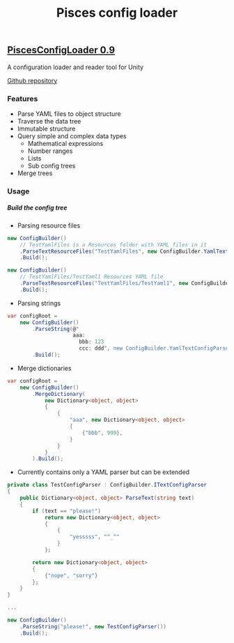 ﻿---
layout: post
title: Pisces config loader
categories:
  - Projects
tags:
  - Unity
  - C#
  - Pisces
  - Yaml
  - Config Loader
---

## [PiscesConfigLoader 0.9](https://github.com/SolAnna7/PiscesConfigLoader)

A configuration loader and reader tool for Unity

[Github repository](https://github.com/SolAnna7/PiscesConfigLoader)

### Features

* Parse YAML files to object structure
* Traverse the data tree
* Immutable structure
* Query simple and complex data types
  * Mathematical expressions
  * Number ranges
  * Lists
  * Sub config trees
* Merge trees


### Usage

##### Build the config tree

* Parsing resource files

```c#
new ConfigBuilder()
    // TestYamlFiles is a Resources folder with YAML files in it
    .ParseTextResourceFiles("TestYamlFiles", new ConfigBuilder.YamlTextConfigParser())
    .Build();

new ConfigBuilder()
    // TestYamlFiles/TestYaml1 Resources YAML file
    .ParseTextResourceFiles("TestYamlFiles/TestYaml1", new ConfigBuilder.YamlTextConfigParser())
    .Build();
```
* Parsing strings

```c#
var configRoot =
    new ConfigBuilder()
        .ParseString(@"
                     aaa:
                       bbb: 123
                       ccc: ddd", new ConfigBuilder.YamlTextConfigParser())
        .Build();
```

* Merge dictionaries

```c#
var configRoot =
    new ConfigBuilder()
        .MergeDictionary(
            new Dictionary<object, object>
            {
                {
                    "aaa", new Dictionary<object, object>
                    {
                        {"bbb", 999},
                    }
                }
            }
        ).Build();
```

* Currently contains only a YAML parser but can be extended

```c#
private class TestConfigParser : ConfigBuilder.ITextConfigParser
{
    public Dictionary<object, object> ParseText(string text)
    {
        if (text == "please!")
            return new Dictionary<object, object>
            {
                {
                    "yesssss", "^_^"
                }
            };

        return new Dictionary<object, object>
        {
            {"nope", "sorry"}
        };
    }
}

...

new ConfigBuilder()
    .ParseString("please!", new TestConfigParser())
    .Build();
```
